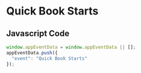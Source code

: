 # Quick Book Starts

### 

## Javascript Code
```js
window.appEventData = window.appEventData || [];
appEventData.push({
  "event": "Quick Book Starts"
});
```








